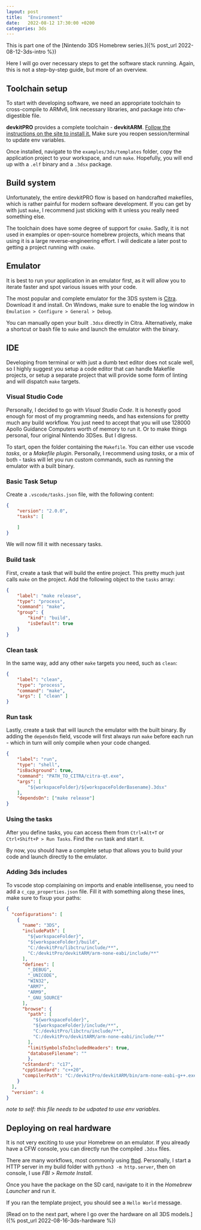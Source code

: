 ```yaml
---
layout: post
title:  "Environment"
date:   2022-08-12 17:30:00 +0200
categories: 3ds
---
```


This is part one of the [Nintendo 3DS Homebrew series.]({% post_url 2022-08-12-3ds-intro %})

Here I will go over necessary steps to get the software stack running. Again, this is not a step-by-step guide, but more of an overview.

## Toolchain setup
To start with developing software, we need an appropriate toolchain to cross-compile to ARMv6, link necessary libraries, and package into cfw-digestible file.

**devkitPRO** provides a complete toolchain - **devkitARM**. [Follow the instructions on the site to install it.](https://devkitpro.org/wiki/Getting_Started) Make sure you reopen session/terminal to update env variables. 

Once installed, navigate to the `examples/3ds/templates` folder, copy the application project to your workspace, and run `make`. Hopefully, you will end up with a `.elf` binary and a `.3dsx` package.

## Build system
Unfortunately, the entire devkitPRO flow is based on handcrafted makefiles, which is rather painful for modern software development. If you can get by with just `make`, I recommend just sticking with it unless you really need something else.

The toolchain does have some degree of support for `cmake`. Sadly, it is not used in examples or open-source homebrew projects, which means that using it is a large reverse-engineering effort. I will dedicate a later post to getting a project running with `cmake`.

## Emulator
It is best to run your application in an emulator first, as it will allow  you to iterate faster and spot various issues with your code. 

The most popular and complete emulator for the 3DS system is [Citra](https://citra-emu.org/). Download it and install. On Windows, make sure to enable the log window in `Emulation > Configure > General > Debug`. 

You can manually open your built `.3dsx` directly in Citra. Alternatively, make a shortcut or bash file to `make` and launch the emulator with the binary.  

## IDE 
Developing from terminal or with just a dumb text editor does not scale well, so I highly suggest you setup a code editor that can handle Makefile projects, or setup a separate project that will provide some form of linting and will dispatch `make` targets. 

### Visual Studio Code
Personally, I decided to go with *Visual Studio Code*. It is honestly good enough for most of my programming needs, and has extensions for pretty much any build workflow. You just need to accept that you will use 128000 Apollo Guidance Computers worth of memory to run it. Or to make things personal, four original Nintendo 3DSes. But I digress.

To start, open the folder containing the `Makefile`. You can either use vscode *tasks*, or a *Makefile plugin*. Personally, I recommend using *tasks*, or a mix of both - tasks will let you run custom commands, such as running the emulator with a built binary.

### Basic Task Setup
Create a `.vscode/tasks.json` file, with the following content:
```json
{
    "version": "2.0.0",
    "tasks": [

    ]
}
```
We will now fill it with necessary tasks. 
### Build task
First, create a task that will build the entire project. This pretty much just calls `make` on the project. Add the following object to the `tasks` array:
```json
{
    "label": "make release",
    "type": "process",
    "command": "make",
    "group": {
        "kind": "build",
        "isDefault": true
    }
}
```
### Clean task
In the same way, add any other `make` targets you need, such as `clean`: 
```json
{
    "label": "clean",
    "type": "process",
    "command": "make",
    "args": [ "clean" ]
}
```
### Run task
Lastly, create a task that will launch the emulator with the built binary. By adding the `dependsOn` field, vscode will first always run `make` before each run - which in turn will only compile when your code changed.
```json
{
    "label": "run",
    "type": "shell",
    "isBackground": true,
    "command": "PATH_TO_CITRA/citra-qt.exe",
    "args": [
        "${workspaceFolder}/${workspaceFolderBasename}.3dsx"
    ],
    "dependsOn": ["make release"]
}
```

### Using the tasks
After you define tasks, you can access them from `Ctrl+Alt+T` or `Ctrl+Shift+P > Run Tasks`. Find the `run` task and start it. 

By now, you should have a complete setup that allows you to build your code and launch directly to the emulator.

### Adding 3ds includes
To vscode stop complaining on imports and enable intellisense, you need to add a `c_cpp_properties.json` file. Fill it with something along these lines, make sure to fixup your paths:

```json
{
  "configurations": [
    {
      "name": "3DS",
      "includePath": [
        "${workspaceFolder}",
        "${workspaceFolder}/build",
        "C:/devkitPro/libctru/include/**",
        "C:/devkitPro/devkitARM/arm-none-eabi/include/**"
      ],
      "defines": [
        "_DEBUG",
        "_UNICODE",
        "WIN32",
        "ARM7",
        "ARM9",
        "_GNU_SOURCE"
      ],
      "browse": {
        "path": [
          "${workspaceFolder}",
          "${workspaceFolder}/include/**",
          "C:/devkitPro/libctru/include/**",
          "C:/devkitPro/devkitARM/arm-none-eabi/include/**"
        ],
        "limitSymbolsToIncludedHeaders": true,
        "databaseFilename": ""
        },
      "cStandard": "c17",
      "cppStandard": "c++20",
      "compilerPath": "C:/devkitPro/devkitARM/bin/arm-none-eabi-g++.exe"
    }
  ],
  "version": 4
}
```
*note to self: this file needs to be udpated to use env variables.*


## Deploying on real hardware
It is not very exciting to use your Homebrew on an emulator. If you already have a CFW console, you can directly run the compiled `.3dsx` files. 

There are many workflows, most commonly using [ftpd](https://github.com/mtheall/ftpd). 
Personally, I start a HTTP server in my build folder with `python3 -m http.server`, then on console, I use *FBI* > *Remote Install*. 

Once you have the package on the SD card, navigate to it in the *Homebrew Launcher* and run it. 

If you ran the template project, you should see a `Hello World` message.

[Read on to the next part, where I go over the hardware on all 3DS models.]({% post_url 2022-08-16-3ds-hardware %})
